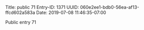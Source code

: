 Title: public 71
Entry-ID: 1371
UUID: 060e2ee1-bdb0-56ea-af13-ffcd602a583a
Date: 2019-07-08 11:46:35-07:00

Public entry 71

